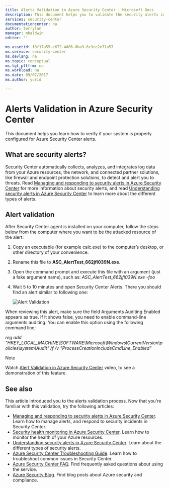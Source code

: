 ```yaml
---
title: Alerts Validation in Azure Security Center | Microsoft Docs
description: This document helps you to validate the security alerts in Azure Security Center.
services: security-center
documentationcenter: na
author: terrylan
manager: mbaldwin
editor: ''

ms.assetid: f8f17a55-e672-4d86-8ba9-6c3ce2e71a57
ms.service: security-center
ms.devlang: na
ms.topic: conceptual
ms.tgt_pltfrm: na
ms.workload: na
ms.date: 09/07/2017
ms.author: yurid

---
```

# Alerts Validation in Azure Security Center
This document helps you learn how to verify if your system is properly configured for Azure Security Center alerts.

## What are security alerts?
Security Center automatically collects, analyzes, and integrates log data from your Azure resources, the network, and connected partner solutions, like firewall and endpoint protection solutions, to detect and alert you to threats. Read [Managing and responding to security alerts in Azure Security Center](https://docs.microsoft.com/azure/security-center/security-center-managing-and-responding-alerts) for more information about security alerts, and read [Understanding security alerts in Azure Security Center](https://docs.microsoft.com/azure/security-center/security-center-alerts-type) to learn more about the different types of alerts.

## Alert validation
After Security Center agent is installed on your computer, follow the steps below from the computer where you want to be the attacked resource of the alert:

1. Copy an executable (for example calc.exe) to the computer’s desktop, or other directory of your convenience.
2. Rename this file to **ASC_AlertTest_662jfi039N.exe**.
3. Open the command prompt and execute this file with an argument (just a fake argument name), such as: *ASC_AlertTest_662jfi039N.exe -foo*
4. Wait 5 to 10 minutes and open Security Center Alerts. There you should find an alert similar to following one:

    ![Alert Validation](./media/security-center-alert-validation/security-center-alert-validation-fig2.png)

When reviewing this alert, make sure the field Arguments Auditing Enabled appears as true. If it shows false, you need to enable command-line arguments auditing. You can enable this option using the following command line:

*reg add "HKEY_LOCAL_MACHINE\SOFTWARE\Microsoft\Windows\CurrentVersion\policies\system\Audit" /f /v "ProcessCreationIncludeCmdLine_Enabled"*


> [!NOTE]
> Watch [Alert Validation in Azure Security Center](https://channel9.msdn.com/Blogs/Azure-Security-Videos/Alert-Validation-in-Azure-Security-Center) video, to see a demonstration of this feature. 

## See also
This article introduced you to the alerts validation process. Now that you're familiar with this validation, try the following articles:

* [Managing and responding to security alerts in Azure Security Center](https://docs.microsoft.com/azure/security-center/security-center-managing-and-responding-alerts). Learn how to manage alerts, and respond to security incidents in Security Center.
* [Security health monitoring in Azure Security Center](security-center-monitoring.md). Learn how to monitor the health of your Azure resources.
* [Understanding security alerts in Azure Security Center](https://docs.microsoft.com/azure/security-center/security-center-alerts-type). Learn about the different types of security alerts.
* [Azure Security Center Troubleshooting Guide](https://docs.microsoft.com/azure/security-center/security-center-troubleshooting-guide). Learn how to troubleshoot common issues in Security Center. 
* [Azure Security Center FAQ](security-center-faq.md). Find frequently asked questions about using the service.
* [Azure Security Blog](http://blogs.msdn.com/b/azuresecurity/). Find blog posts about Azure security and compliance.

